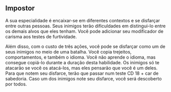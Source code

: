 ## Impostor

A sua especialidade é encaixar-se em diferentes contextos e se disfarçar entre outras pessoas. Seus inimigos terão dificuldades em distingui-lo entre os demais alvos que eles tenham. Você pode adicionar seu modificador de carisma aos testes de furtividade.

Além disso, com o custo de três ações, você pode se disfarçar como um de seus inimigos no meio de uma batalha. Você copia trejeitos, comportamentos, e também o idioma. Você não aprende o idioma, mas consegue copiá-lo durante a duração desta habilidade. Os inimigos só te atacarão se você os atacá-los, mas eles pensarão que você é um deles. Para que notem seu disfarce, terão que passar num teste CD 18 + car de sabedoria. Caso um dos inimigos note seu disfarce, você será descoberto por todos.